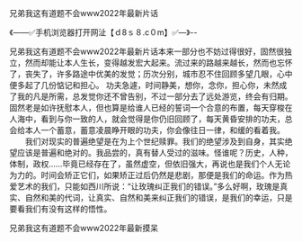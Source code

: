 兄弟我这有道题不会www2022年最新片话

《——✅手机浏览器打开网沚【ｄ8ｓ８.c０m】✅—》--

兄弟我这有道题不会www2022年最新片话本来一部分也不妨过得很好，固然很独立，然而却能让本人生长，变得越发宏大起来。流过来的路越来越长，然而也忘怀了，丧失了，许多路途中优美的发觉；历次分别，城市忍不住回顾多望几眼，心中便多起了几份惦记和担心。
功夫急遽，时间静美，想你，念你，担心你，未然成了我的凡是所需，总发觉你还不曾告别，不过一部分去了远处游览，终会有归期。固然老是如许抚慰本人，但也算是给谁人已经的誓词一个合意的布置，每天穿梭在人海中，看到与你一致的人，就会觉得是你仍旧回顾了，每天黄昏安排的功夫，总会给本人一个蓄意，蓄意凌晨睁开眼的功夫，你会像往日一律，和缓的看着我。
　　我们对现实的普遍绝望是在为上个世纪赎罪。我们的绝望涉及到自身，其实绝望应该是普遍和绝对的。我品尝的，真有替人受过的滋味。怪谁呢？历史，人种，体制，政权……毕竟已经存在了，虽然虚空，但依旧强大，再说也是我们个人无论为力的。时间会矫正它们，如果矫正过后仍然是悲剧，那便是我们的命运。作为热爱艺术的我们，只能如西川所说：“让玫瑰纠正我们的错误。”多么好啊，玫瑰是真实、自然和美的代词，让真实、自然和美来纠正我们的错误，是我们的幸运，只是要看我们有没有这样的悟性。





兄弟我这有道题不会www2022年最新摸呆
